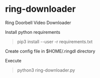 # ring-downloader
Ring Doorbell Video Downloader

Install python requirements
> pip3 install --user -r requirements.txt


Create config file in $HOME/.ringdl directory

Execute
> python3 ring-downloader.py
